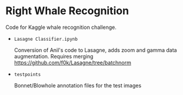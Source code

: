 
Right Whale Recognition
=======================

Code for Kaggle whale recognition challenge.

- `Lasagne Classifier.ipynb`

  Conversion of Anil's code to Lasagne, adds zoom and gamma data augmentation. Requires merging https://github.com/f0k/Lasagne/tree/batchnorm

- `testpoints` 
  
   Bonnet/Blowhole annotation files for the test images

